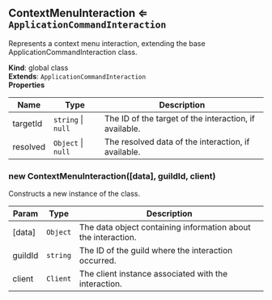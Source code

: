 <a name="ContextMenuInteraction"></a>

## ContextMenuInteraction ⇐ <code>ApplicationCommandInteraction</code>
Represents a context menu interaction, extending the base ApplicationCommandInteraction class.

**Kind**: global class  
**Extends**: <code>ApplicationCommandInteraction</code>  
**Properties**

| Name | Type | Description |
| --- | --- | --- |
| targetId | <code>string</code> \| <code>null</code> | The ID of the target of the interaction, if available. |
| resolved | <code>Object</code> \| <code>null</code> | The resolved data of the interaction, if available. |

<a name="new_ContextMenuInteraction_new"></a>

### new ContextMenuInteraction([data], guildId, client)
Constructs a new instance of the class.


| Param | Type | Description |
| --- | --- | --- |
| [data] | <code>Object</code> | The data object containing information about the interaction. |
| guildId | <code>string</code> | The ID of the guild where the interaction occurred. |
| client | <code>Client</code> | The client instance associated with the interaction. |


